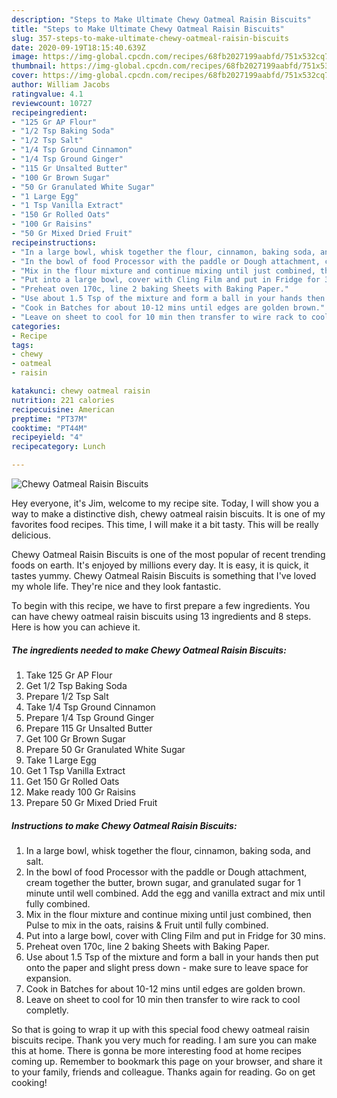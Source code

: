 ```yaml
---
description: "Steps to Make Ultimate Chewy Oatmeal Raisin Biscuits"
title: "Steps to Make Ultimate Chewy Oatmeal Raisin Biscuits"
slug: 357-steps-to-make-ultimate-chewy-oatmeal-raisin-biscuits
date: 2020-09-19T18:15:40.639Z
image: https://img-global.cpcdn.com/recipes/68fb2027199aabfd/751x532cq70/chewy-oatmeal-raisin-biscuits-recipe-main-photo.jpg
thumbnail: https://img-global.cpcdn.com/recipes/68fb2027199aabfd/751x532cq70/chewy-oatmeal-raisin-biscuits-recipe-main-photo.jpg
cover: https://img-global.cpcdn.com/recipes/68fb2027199aabfd/751x532cq70/chewy-oatmeal-raisin-biscuits-recipe-main-photo.jpg
author: William Jacobs
ratingvalue: 4.1
reviewcount: 10727
recipeingredient:
- "125 Gr AP Flour"
- "1/2 Tsp Baking Soda"
- "1/2 Tsp Salt"
- "1/4 Tsp Ground Cinnamon"
- "1/4 Tsp Ground Ginger"
- "115 Gr Unsalted Butter"
- "100 Gr Brown Sugar"
- "50 Gr Granulated White Sugar"
- "1 Large Egg"
- "1 Tsp Vanilla Extract"
- "150 Gr Rolled Oats"
- "100 Gr Raisins"
- "50 Gr Mixed Dried Fruit"
recipeinstructions:
- "In a large bowl, whisk together the flour, cinnamon, baking soda, and salt."
- "In the bowl of food Processor with the paddle or Dough attachment, cream together the butter, brown sugar, and granulated sugar for 1 minute until well combined. Add the egg and vanilla extract and mix until fully combined."
- "Mix in the flour mixture and continue mixing until just combined, then Pulse to mix in the oats, raisins &amp; Fruit until fully combined."
- "Put into a large bowl, cover with Cling Film and put in Fridge for 30 mins."
- "Preheat oven 170c, line 2 baking Sheets with Baking Paper."
- "Use about 1.5 Tsp of the mixture and form a ball in your hands then put onto the paper and slight press down - make sure to leave space for expansion."
- "Cook in Batches for about 10-12 mins until edges are golden brown."
- "Leave on sheet to cool for 10 min then transfer to wire rack to cool completly."
categories:
- Recipe
tags:
- chewy
- oatmeal
- raisin

katakunci: chewy oatmeal raisin 
nutrition: 221 calories
recipecuisine: American
preptime: "PT37M"
cooktime: "PT44M"
recipeyield: "4"
recipecategory: Lunch

---
```



![Chewy Oatmeal Raisin Biscuits](https://img-global.cpcdn.com/recipes/68fb2027199aabfd/751x532cq70/chewy-oatmeal-raisin-biscuits-recipe-main-photo.jpg)

Hey everyone, it's Jim, welcome to my recipe site. Today, I will show you a way to make a distinctive dish, chewy oatmeal raisin biscuits. It is one of my favorites food recipes. This time, I will make it a bit tasty. This will be really delicious.

Chewy Oatmeal Raisin Biscuits is one of the most popular of recent trending foods on earth. It's enjoyed by millions every day. It is easy, it is quick, it tastes yummy. Chewy Oatmeal Raisin Biscuits is something that I've loved my whole life. They're nice and they look fantastic.




To begin with this recipe, we have to first prepare a few ingredients. You can have chewy oatmeal raisin biscuits using 13 ingredients and 8 steps. Here is how you can achieve it.

<!--inarticleads1-->

##### The ingredients needed to make Chewy Oatmeal Raisin Biscuits:

1. Take 125 Gr AP Flour
1. Get 1/2 Tsp Baking Soda
1. Prepare 1/2 Tsp Salt
1. Take 1/4 Tsp Ground Cinnamon
1. Prepare 1/4 Tsp Ground Ginger
1. Prepare 115 Gr Unsalted Butter
1. Get 100 Gr Brown Sugar
1. Prepare 50 Gr Granulated White Sugar
1. Take 1 Large Egg
1. Get 1 Tsp Vanilla Extract
1. Get 150 Gr Rolled Oats
1. Make ready 100 Gr Raisins
1. Prepare 50 Gr Mixed Dried Fruit




<!--inarticleads2-->

##### Instructions to make Chewy Oatmeal Raisin Biscuits:

1. In a large bowl, whisk together the flour, cinnamon, baking soda, and salt.
1. In the bowl of food Processor with the paddle or Dough attachment, cream together the butter, brown sugar, and granulated sugar for 1 minute until well combined. Add the egg and vanilla extract and mix until fully combined.
1. Mix in the flour mixture and continue mixing until just combined, then Pulse to mix in the oats, raisins &amp; Fruit until fully combined.
1. Put into a large bowl, cover with Cling Film and put in Fridge for 30 mins.
1. Preheat oven 170c, line 2 baking Sheets with Baking Paper.
1. Use about 1.5 Tsp of the mixture and form a ball in your hands then put onto the paper and slight press down - make sure to leave space for expansion.
1. Cook in Batches for about 10-12 mins until edges are golden brown.
1. Leave on sheet to cool for 10 min then transfer to wire rack to cool completly.




So that is going to wrap it up with this special food chewy oatmeal raisin biscuits recipe. Thank you very much for reading. I am sure you can make this at home. There is gonna be more interesting food at home recipes coming up. Remember to bookmark this page on your browser, and share it to your family, friends and colleague. Thanks again for reading. Go on get cooking!

